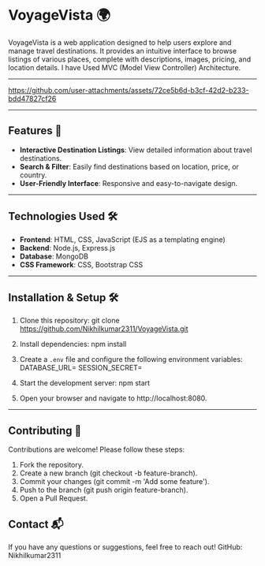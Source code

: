 # VoyageVista 🌍

VoyageVista is a web application designed to help users explore and manage travel destinations. It provides an intuitive interface to browse listings of various places, complete with descriptions, images, pricing, and location details. I have Used MVC (Model View Controller) Architecture.

---

https://github.com/user-attachments/assets/72ce5b6d-b3cf-42d2-b233-bdd47827cf26

---

## Features 🚀

- **Interactive Destination Listings**: View detailed information about travel destinations.
- **Search & Filter**: Easily find destinations based on location, price, or country.
- **User-Friendly Interface**: Responsive and easy-to-navigate design.

---

## Technologies Used 🛠️

- **Frontend**: HTML, CSS, JavaScript (EJS as a templating engine)
- **Backend**: Node.js, Express.js
- **Database**: MongoDB
- **CSS Framework**: CSS, Bootstrap CSS

---

## Installation & Setup 🛠️

1. Clone this repository:
   git clone https://github.com/Nikhilkumar2311/VoyageVista.git

2. Install dependencies:
    npm install

3. Create a `.env` file and configure the following environment variables:
    DATABASE_URL=<your MongoDB connection string>
    SESSION_SECRET=<your session secret>

4. Start the development server:
    npm start

5. Open your browser and navigate to http://localhost:8080.

---

## Contributing 🤝

Contributions are welcome! Please follow these steps:

1. Fork the repository.
2. Create a new branch (git checkout -b feature-branch).
3. Commit your changes (git commit -m 'Add some feature').
4. Push to the branch (git push origin feature-branch).
5. Open a Pull Request.



## Contact 📬

If you have any questions or suggestions, feel free to reach out!
GitHub: Nikhilkumar2311
